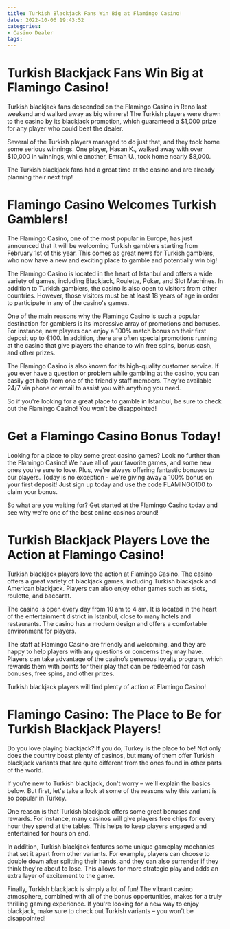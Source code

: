 ```yaml
---
title: Turkish Blackjack Fans Win Big at Flamingo Casino!
date: 2022-10-06 19:43:52
categories:
- Casino Dealer
tags:
---
```



#  Turkish Blackjack Fans Win Big at Flamingo Casino!

Turkish blackjack fans descended on the Flamingo Casino in Reno last weekend and walked away as big winners! The Turkish players were drawn to the casino by its blackjack promotion, which guaranteed a $1,000 prize for any player who could beat the dealer.

Several of the Turkish players managed to do just that, and they took home some serious winnings. One player, Hasan K., walked away with over $10,000 in winnings, while another, Emrah U., took home nearly $8,000.

The Turkish blackjack fans had a great time at the casino and are already planning their next trip!

#  Flamingo Casino Welcomes Turkish Gamblers!

The Flamingo Casino, one of the most popular in Europe, has just announced that it will be welcoming Turkish gamblers starting from February 1st of this year. This comes as great news for Turkish gamblers, who now have a new and exciting place to gamble and potentially win big!

The Flamingo Casino is located in the heart of Istanbul and offers a wide variety of games, including Blackjack, Roulette, Poker, and Slot Machines. In addition to Turkish gamblers, the casino is also open to visitors from other countries. However, those visitors must be at least 18 years of age in order to participate in any of the casino's games.

One of the main reasons why the Flamingo Casino is such a popular destination for gamblers is its impressive array of promotions and bonuses. For instance, new players can enjoy a 100% match bonus on their first deposit up to €100. In addition, there are often special promotions running at the casino that give players the chance to win free spins, bonus cash, and other prizes.

The Flamingo Casino is also known for its high-quality customer service. If you ever have a question or problem while gambling at the casino, you can easily get help from one of the friendly staff members. They're available 24/7 via phone or email to assist you with anything you need.

So if you're looking for a great place to gamble in Istanbul, be sure to check out the Flamingo Casino! You won't be disappointed!

#  Get a Flamingo Casino Bonus Today!

Looking for a place to play some great casino games? Look no further than the Flamingo Casino! We have all of your favorite games, and some new ones you're sure to love. Plus, we're always offering fantastic bonuses to our players. Today is no exception - we're giving away a 100% bonus on your first deposit! Just sign up today and use the code FLAMINGO100 to claim your bonus.

So what are you waiting for? Get started at the Flamingo Casino today and see why we're one of the best online casinos around!

#  Turkish Blackjack Players Love the Action at Flamingo Casino!

Turkish blackjack players love the action at Flamingo Casino. The casino offers a great variety of blackjack games, including Turkish blackjack and American blackjack. Players can also enjoy other games such as slots, roulette, and baccarat.

The casino is open every day from 10 am to 4 am. It is located in the heart of the entertainment district in Istanbul, close to many hotels and restaurants. The casino has a modern design and offers a comfortable environment for players.

The staff at Flamingo Casino are friendly and welcoming, and they are happy to help players with any questions or concerns they may have. Players can take advantage of the casino’s generous loyalty program, which rewards them with points for their play that can be redeemed for cash bonuses, free spins, and other prizes.

Turkish blackjack players will find plenty of action at Flamingo Casino!

#  Flamingo Casino: The Place to Be for Turkish Blackjack Players!

Do you love playing blackjack? If you do, Turkey is the place to be! Not only does the country boast plenty of casinos, but many of them offer Turkish blackjack variants that are quite different from the ones found in other parts of the world.

If you're new to Turkish blackjack, don't worry – we'll explain the basics below. But first, let's take a look at some of the reasons why this variant is so popular in Turkey.

One reason is that Turkish blackjack offers some great bonuses and rewards. For instance, many casinos will give players free chips for every hour they spend at the tables. This helps to keep players engaged and entertained for hours on end.

In addition, Turkish blackjack features some unique gameplay mechanics that set it apart from other variants. For example, players can choose to double down after splitting their hands, and they can also surrender if they think they're about to lose. This allows for more strategic play and adds an extra layer of excitement to the game.

 Finally, Turkish blackjack is simply a lot of fun! The vibrant casino atmosphere, combined with all of the bonus opportunities, makes for a truly thrilling gaming experience. If you're looking for a new way to enjoy blackjack, make sure to check out Turkish variants – you won't be disappointed!